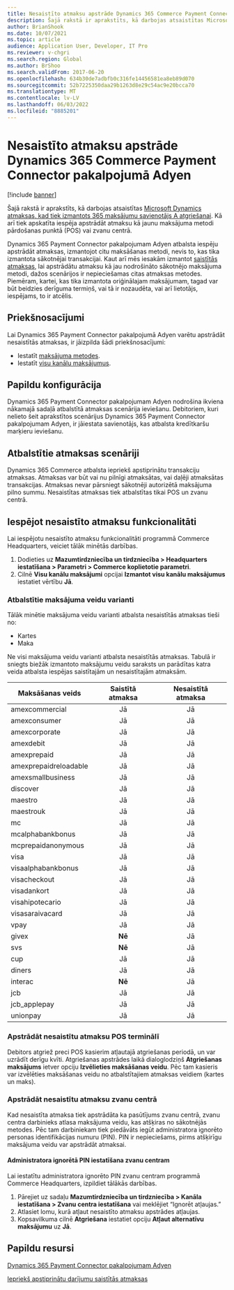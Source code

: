 ```yaml
---
title: Nesaistīto atmaksu apstrāde Dynamics 365 Commerce Payment Connector pakalpojumā Adyen
description: Šajā rakstā ir aprakstīts, kā darbojas atsaistītas Microsoft Dynamics atmaksas, kad tiek izmantots 365 maksājumu savienotājs A atgriešanai.
author: BrianShook
ms.date: 10/07/2021
ms.topic: article
audience: Application User, Developer, IT Pro
ms.reviewer: v-chgri
ms.search.region: Global
ms.author: BrShoo
ms.search.validFrom: 2017-06-20
ms.openlocfilehash: 634b30de7adbfb0c316fe14456581ea8eb89d070
ms.sourcegitcommit: 52b7225350daa29b1263d8e29c54ac9e20bcca70
ms.translationtype: MT
ms.contentlocale: lv-LV
ms.lasthandoff: 06/03/2022
ms.locfileid: "8885201"
---
```

# <a name="process-unlinked-refunds-with-the-dynamics-365-commerce-payment-connector-for-adyen"></a>Nesaistīto atmaksu apstrāde Dynamics 365 Commerce Payment Connector pakalpojumā Adyen

[!include [banner](../includes/banner.md)]

Šajā rakstā ir aprakstīts, kā darbojas atsaistītas [Microsoft Dynamics atmaksas, kad tiek izmantots 365 maksājumu savienotājs A atgriešanai](adyen-connector.md). Kā arī tiek apskatīta iespēja apstrādāt atmaksu kā jaunu maksājuma metodi pārdošanas punktā (POS) vai zvanu centrā.

Dynamics 365 Payment Connector pakalpojumam Adyen atbalsta iespēju apstrādāt atmaksas, izmantojot citu maksāšanas metodi, nevis to, kas tika izmantota sākotnējai transakcijai. Kaut arī mēs iesakām izmantot [saistītās atmaksas](linked-refunds.md), lai apstrādātu atmaksu kā jau nodrošināto sākotnējo maksājuma metodi, dažos scenārijos ir nepieciešamas citas atmaksas metodes. Piemēram, kartei, kas tika izmantota oriģinālajam maksājumam, tagad var būt beidzies derīguma termiņš, vai tā ir nozaudēta, vai arī lietotājs, iespējams, to ir atcēlis.

## <a name="prerequisites"></a>Priekšnosacījumi

Lai Dynamics 365 Payment Connector pakalpojumā Adyen varētu apstrādāt nesaistītās atmaksas, ir jāizpilda šādi priekšnosacījumi:

- Iestatīt [maksājuma metodes](../payment-methods.md).
- Iestatīt [visu kanālu maksājumus](../omni-channel-payments.md).

## <a name="additional-configuration"></a>Papildu konfigurācija

Dynamics 365 Payment Connector pakalpojumam Adyen nodrošina ikviena nākamajā sadaļā atbalstītā atmaksas scenārija ieviešanu. Debitoriem, kuri nelieto šeit aprakstītos scenārijus Dynamics 365 Payment Connector pakalpojumam Adyen, ir jāiestata savienotājs, kas atbalsta kredītkaršu marķieru ieviešanu.

## <a name="supported-refund-scenarios"></a>Atbalstītie atmaksas scenāriji

Dynamics 365 Commerce atbalsta iepriekš apstiprinātu transakciju atmaksas. Atmaksas var būt vai nu pilnīgi atmaksātas, vai daļēji atmaksātas transakcijas. Atmaksas nevar pārsniegt sākotnēji autorizētā maksājuma pilno summu. Nesaistītas atmaksas tiek atbalstītas tikai POS un zvanu centrā.

## <a name="enable-unlinked-refunds-functionality"></a>Iespējot nesaistīto atmaksu funkcionalitāti

Lai iespējotu nesaistīto atmaksu funkcionalitāti programmā Commerce Headquarters, veiciet tālāk minētās darbības.

1. Dodieties uz **Mazumtirdzniecība un tirdzniecība \> Headquarters iestatīšana \> Parametri \> Commerce koplietotie parametri**.
1. Cilnē **Visu kanālu maksājumi** opcijai **Izmantot visu kanālu maksājumus** iestatiet vērtību **Jā**.

### <a name="supported-payment-method-variants"></a>Atbalstītie maksājuma veidu varianti

Tālāk minētie maksājuma veidu varianti atbalsta nesaistītās atmaksas tieši no:

- Kartes
- Maka

Ne visi maksājuma veidu varianti atbalsta nesaistītās atmaksas. Tabulā ir sniegts biežāk izmantoto maksājumu veidu saraksts un parādītas katra veida atbalsta iespējas saistītajām un nesaistītajām atmaksām.

| Maksāšanas veids        | Saistītā atmaksa | Nesaistītā atmaksa |
|-----------------------|:-------------:|:---------------:|
| amexcommercial        | Jā           | Jā             |
| amexconsumer          | Jā           | Jā             |
| amexcorporate         | Jā           | Jā             |
| amexdebit             | Jā           | Jā             |
| amexprepaid           | Jā           | Jā             |
| amexprepaidreloadable | Jā           | Jā             |
| amexsmallbusiness     | Jā           | Jā             |
| discover              | Jā           | Jā             |
| maestro               | Jā           | Jā             |
| maestrouk             | Jā           | Jā             |
| mc                    | Jā           | Jā             |
| mcalphabankbonus      | Jā           | Jā             |
| mcprepaidanonymous    | Jā           | Jā             |
| visa                  | Jā           | Jā             |
| visaalphabankbonus    | Jā           | Jā             |
| visacheckout          | Jā           | Jā             |
| visadankort           | Jā           | Jā             |
| visahipotecario       | Jā           | Jā             |
| visasaraivacard       | Jā           | Jā             |
| vpay                  | Jā           | Jā             |
| givex                 | **Nē**        | Jā             |
| svs                   | **Nē**        | Jā             |
| cup                   | Jā           | Jā             |
| diners                | Jā           | Jā             |
| interac               | **Nē**        | Jā             |
| jcb                   | Jā           | Jā             |
| jcb_applepay          | Jā           | Jā             |
| unionpay              | Jā           | Jā             |

### <a name="process-an-unlinked-refund-in-pos"></a>Apstrādāt nesaistītu atmaksu POS terminālī

Debitors atgriež preci POS kasierim atļautajā atgriešanas periodā, un var uzrādīt derīgu kvīti. Atgriešanas apstrādes laikā dialoglodziņš **Atgriešanas maksājums** ietver opciju **Izvēlieties maksāšanas veidu**. Pēc tam kasieris var izvēlēties maksāšanas veidu no atbalstītajiem atmaksas veidiem (kartes un maks).

### <a name="process-an-unlinked-refund-in-call-center"></a>Apstrādāt nesaistītu atmaksu zvanu centrā

Kad nesaistīta atmaksa tiek apstrādāta ka pasūtījums zvanu centrā, zvanu centra darbinieks atlasa maksājuma veidu, kas atšķiras no sākotnējās metodes. Pēc tam darbiniekam tiek piedāvāts iegūt administratora ignorēto personas identifikācijas numuru (PIN). PIN ir nepieciešams, pirms atšķirīgu maksājuma veidu var apstrādāt atmaksai.

#### <a name="set-up-an-administrator-override-pin-for-call-center"></a>Administratora ignorētā PIN iestatīšana zvanu centram

Lai iestatītu administratora ignorēto PIN zvanu centram programmā Commerce Headquarters, izpildiet tālākās darbības.

1. Pārejiet uz sadaļu **Mazumtirdzniecība un tirdzniecība \> Kanāla iestatīšana \> Zvanu centra iestatīšana** vai meklējiet “Ignorēt atļaujas.”
1. Atlasiet lomu, kurā atļaut nesaistīto atmaksu apstrādes atļaujas.
1. Kopsavilkuma cilnē **Atgriešana** iestatiet opciju **Atļaut alternatīvu maksājumu** uz **Jā**.

## <a name="additional-resources"></a>Papildu resursi

[Dynamics 365 Payment Connector pakalpojumam Adyen](adyen-connector.md)

[Iepriekš apstiprinātu darījumu saistītās atmaksas](linked-refunds.md)

